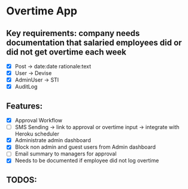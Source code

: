 # Overtime App

## Key requirements: company needs documentation that salaried employees did or did not get overtime each week

- [x] Post -> date:date rationale:text
- [x] User -> Devise
- [x] AdminUser -> STI
- [x] AuditLog

## Features:
- [x] Approval Workflow
- [ ] SMS Sending -> link to approval or overtime input -> integrate with Heroku scheduler
- [x] Administrate admin dashboard
- [x] Block non admin and guest users from Admin dashboard
- [ ] Email summary to managers for approval
- [x] Needs to be documented if employee did not log overtime

## TODOS:
  
